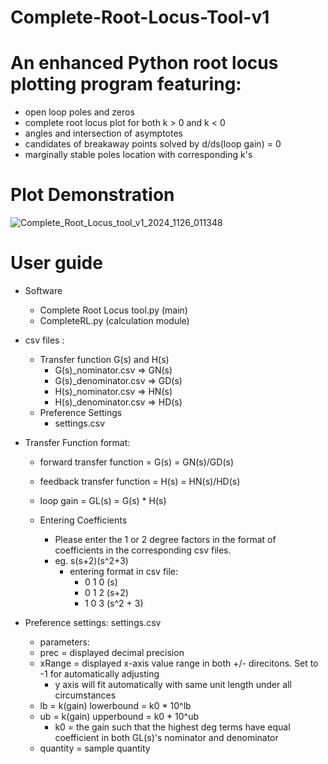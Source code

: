 # Complete-Root-Locus-Tool-v1 
# An enhanced Python root locus plotting program featuring:
  - open loop poles and zeros
  - complete root locus plot for both k > 0 and k < 0
  - angles and intersection of asymptotes
  - candidates of breakaway points solved by d/ds(loop gain) = 0
  - marginally stable poles location with corresponding k's
# Plot Demonstration
![Complete_Root_Locus_tool_v1_2024_1126_011348](https://github.com/user-attachments/assets/4d15991c-911e-4911-bfb0-8e96e8da6499)

# User guide
  - Software
    - Complete Root Locus tool.py (main)
    - CompleteRL.py (calculation module)

  - csv files :
    - Transfer function G(s) and H(s)
      - G(s)_nominator.csv => GN(s)
      - G(s)_denominator.csv => GD(s)
      - H(s)_nominator.csv => HN(s)
      - H(s)_denominator.csv => HD(s)
    - Preference Settings
      - settings.csv
        
  - Transfer Function format:
    - forward transfer function       = G(s)  = GN(s)/GD(s)
    - feedback transfer function      = H(s)  = HN(s)/HD(s)
    - loop gain                       = GL(s) = G(s) * H(s) 

    - Entering Coefficients
      - Please enter the 1 or 2 degree factors in the format of coefficients in the corresponding csv files.
      - eg. s(s+2)(s^2+3)
        - entering format in csv file:
          -    0     1   0   (s)
          -    0     1   2   (s+2)
          -    1     0   3   (s^2 + 3)

  - Preference settings: settings.csv
    - parameters:
    - prec     = displayed decimal precision
    - xRange   = displayed x-axis value range in both +/- direcitons. Set to -1 for automatically adjusting
      - y axis will fit automatically with same unit length under all circumstances
    - lb       = k(gain) lowerbound = k0 * 10^lb		
    - ub       = k(gain) upperbound = k0 * 10^ub
      - k0 = the gain such that the highest deg terms have equal coefficient in both GL(s)'s nominator and denominator
    - quantity = sample quantity
